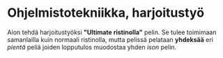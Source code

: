 # Ohjelmistotekniikka, harjoitustyö

Aion tehdä harjoitustyöksi **"Ultimate ristinolla"** pelin. Se tulee toimimaan samanlailla kuin normaali ristinolla, mutta pelissä pelataan **yhdeksää** eri *pientä* peliä joiden lopputulos muodostaa yhden *ison* pelin.
